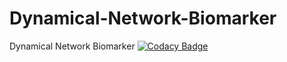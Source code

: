 # Dynamical-Network-Biomarker
Dynamical Network Biomarker
[![Codacy Badge](https://app.codacy.com/project/badge/Grade/74dd0a3f2cb9426eabdc1c8ee092e2f7)](https://www.codacy.com/gh/lllvcs/Dynamical-Network-Biomarker/dashboard?utm_source=github.com&amp;utm_medium=referral&amp;utm_content=lllvcs/Dynamical-Network-Biomarker&amp;utm_campaign=Badge_Grade)
